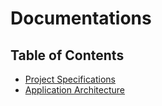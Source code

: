 # Documentations

## Table of Contents

- [Project Specifications](project-spec.md)
- [Application Architecture](app-architecture.md)
